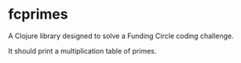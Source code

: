 # fcprimes

A Clojure library designed to solve a Funding Circle coding challenge.

It should print a multiplication table of primes.
